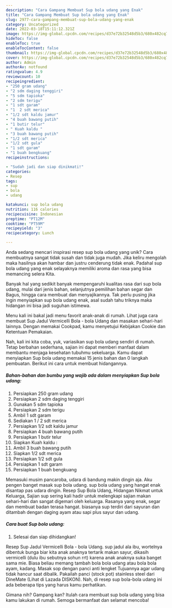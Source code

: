 ```yaml
---
description: "Cara Gampang Membuat Sup bola udang yang Enak"
title: "Cara Gampang Membuat Sup bola udang yang Enak"
slug: 2977-cara-gampang-membuat-sup-bola-udang-yang-enak
category: Uncategorized
date: 2022-03-18T15:11:12.321Z
image: https://img-global.cpcdn.com/recipes/d37e72b32548d5b3/680x482cq70/sup-bola-udang-foto-resep-utama.jpg
hideToc: false
enableToc: true
enableTocContent: false
thumbnail: https://img-global.cpcdn.com/recipes/d37e72b32548d5b3/680x482cq70/sup-bola-udang-foto-resep-utama.jpg
cover: https://img-global.cpcdn.com/recipes/d37e72b32548d5b3/680x482cq70/sup-bola-udang-foto-resep-utama.jpg
author: Admin
authorAv: notfound
ratingvalue: 4.9
reviewcount: 10
recipeingredient:
- "250 gram udang"
- "2 sdm daging tenggiri"
- "5 sdm tapioka"
- "2 sdm terigu"
- "1 sdt garam"
- "1  2 sdt merica"
- "1/2 sdt kaldu jamur"
- "4 buah bawang putih"
- "1 butir telur"
- " Kuah kaldu "
- "3 buah bawang putih"
- "1/2 sdt merica"
- "1/2 sdt gula"
- "1 sdt garam"
- "1 buah bengkuang"
recipeinstructions:

- "Sudah jadi dan siap dinikmati!"
categories:
- Resep
tags:
- sup
- bola
- udang

katakunci: sup bola udang 
nutrition: 116 calories
recipecuisine: Indonesian
preptime: "PT12M"
cooktime: "PT59M"
recipeyield: "3"
recipecategory: Lunch

---
```





Anda sedang mencari inspirasi resep sup bola udang yang unik? Cara membuatnya sangat tidak susah dan tidak juga mudah. Jika keliru mengolah maka hasilnya akan hambar dan justru cenderung tidak enak. Padahal sup bola udang yang enak selayaknya memiliki aroma dan rasa yang bisa memancing selera Kita.





Banyak hal yang sedikit banyak mempengaruhi kualitas rasa dari sup bola udang, mulai dari jenis bahan, selanjutnya pemilihan bahan segar dan Bagus, hingga cara membuat dan menyajikannya. Tak perlu pusing jika ingin menyiapkan sup bola udang enak,      asal sudah tahu triknya maka hidangan ini bisa jadi suguhan istimewa.














Menu kali ini bakal jadi menu favorit anak-anak di rumah. Lihat juga cara membuat Sup Jadul Vermicelli Bola - bola Udang dan masakan sehari-hari lainnya. Dengan memakai Cookpad, kamu menyetujui Kebijakan Cookie dan Ketentuan Pemakaian.






Nah, kali ini kita coba, yuk, variasikan sup bola udang sendiri di rumah. Tetap berbahan sederhana, sajian ini dapat memberi manfaat dalam membantu menjaga kesehatan tubuhmu sekeluarga. Kamu dapat menyiapkan Sup bola udang memakai 15 jenis bahan dan 0 langkah pembuatan. Berikut ini cara untuk membuat hidangannya.

<!--inarticleads1-->

##### Bahan-bahan dan bumbu yang wajib ada dalam menyiapkan Sup bola udang:

1. Persiapkan 250 gram udang
1. Persiapkan 2 sdm daging tenggiri
1. Gunakan 5 sdm tapioka
1. Persiapkan 2 sdm terigu
1. Ambil 1 sdt garam
1. Sediakan 1 / 2 sdt merica
1. Persiapkan 1/2 sdt kaldu jamur
1. Persiapkan 4 buah bawang putih
1. Persiapkan 1 butir telur
1. Siapkan  Kuah kaldu :
1. Ambil 3 buah bawang putih
1. Siapkan 1/2 sdt merica
1. Persiapkan 1/2 sdt gula
1. Persiapkan 1 sdt garam
1. Persiapkan 1 buah bengkuang


Memasuki musim pancaroba, udara di bandung makin dingin aja. Aku pengen banget masak sup bola udang. sup bola udang yang hangat enak disantap pas udara dingin. Resep Sup Bola Udang, Hidangan Nikmat untuk Keluarga, Sajian sup sering kali hadir untuk melengkapi sajian makan sehari-hari dan sangat digemari oleh keluarga. Rasanya yang enak, segar dan membuat badan terasa hangat. biasanya sup terdiri dari sayuran dan ditambah dengan daging ayam atau sapi plus sayur dan udang. 

<!--inarticleads2-->

##### Cara buat Sup bola udang:


1. Selesai dan siap dihidangkan!

Resep Sup Jadul Vermicelli Bola - bola Udang. sup jadul ala ibu, wortelnya dibentuk bunga biar kita anak anaknya tertarik makan sayur, dikasih vermicelli (dulu ibu sebutnya sohun rrt) karena anak anaknya suka banget sama mie. Biasa beliau memang tambah bola bola udang atau bola bola ayam, kadang. Masak sop dengan panci anti lengket Tujuannya agar udang tidak hancur saat dibalik. Pakailah panci (stock pot) stainless steel dari DineMate (Lihat di Lazada DISKON). Nah, di resep sup bola-bola udang ini ada beberapa tips yang harus kamu perhatikan. 

Gimana nih? Gampang kan? Itulah cara membuat sup bola udang yang bisa kamu lakukan di rumah. Semoga bermanfaat dan selamat mencoba!
